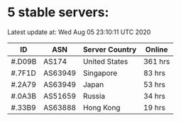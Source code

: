# 5 stable servers:

Latest update at: Wed Aug 05 23:10:11 UTC 2020

| ID | ASN | Server Country | Online |
| -- | --- | -------------- | ------ |
| #.D09B | AS174 | United States | 361 hrs |
| #.7F1D | AS63949 | Singapore | 83 hrs |
| #.2A79 | AS63949 | Japan | 53 hrs |
| #.0A3B | AS51659 | Russia | 34 hrs |
| #.33B9 | AS63888 | Hong Kong | 19 hrs |

